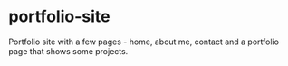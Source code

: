 # portfolio-site

Portfolio site with a few pages - home, about me, contact and a portfolio page that shows some projects.
